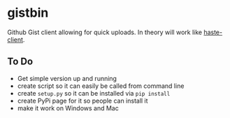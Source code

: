 # gistbin
Github Gist client allowing for quick uploads. In theory will work like [haste-client](https://github.com/seejohnrun/haste-client).

## To Do
- Get simple version up and running
- create script so it can easily be called from command line
- create `setup.py` so it can be installed via `pip install`
- create PyPi page for it so people can install it
- make it work on Windows and Mac

